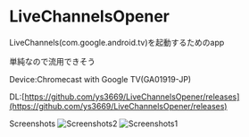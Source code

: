 # LiveChannelsOpener

LiveChannels(com.google.android.tv)を起動するためのapp

単純なので流用できそう

Device:Chromecast with Google TV(GA01919-JP)

DL:[https://github.com/ys3669/LiveChannelsOpener/releases](https://github.com/ys3669/LiveChannelsOpener/releases)

Screenshots
![Screenshots2](https://i.imgur.com/quONhVT.png)
![Screenshots1](https://i.imgur.com/daJpDw7.png)
